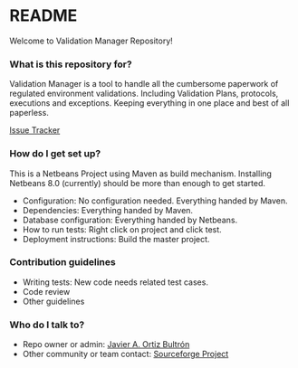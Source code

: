 # README #

Welcome to Validation Manager Repository!

### What is this repository for? ###

Validation Manager is a tool to handle all the cumbersome paperwork of regulated environment validations. Including Validation Plans, protocols, executions and exceptions. Keeping everything in one place and best of all paperless.

[Issue Tracker](https://simple-marauroa.jira.com/projects/VM/issues)

### How do I get set up? ###

This is a Netbeans Project using Maven as build mechanism. Installing Netbeans 8.0 (currently) should be more than enough to get started.

* Configuration: No configuration needed. Everything handed by Maven.
* Dependencies: Everything handed by Maven.
* Database configuration: Everything handed by Netbeans.
* How to run tests: Right click on project and click test.
* Deployment instructions: Build the master project.

### Contribution guidelines ###

* Writing tests: New code needs related test cases.
* Code review
* Other guidelines

### Who do I talk to? ###

* Repo owner or admin: [Javier A. Ortiz Bultrón](https://bitbucket.org/javydreamercsw)
* Other community or team contact: [Sourceforge Project](https://sourceforge.net/projects/validationmgr/)